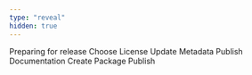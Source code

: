 ```yaml
---
type: "reveal"
hidden: true
---
```

<section>
    Preparing for release
    Choose License
    Update Metadata
    Publish Documentation
    Create Package
    Publish
</section>
